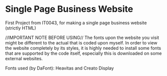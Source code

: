 # Single Page Business Website
First Project from IT0043, for making a single page business website (strictly HTML)

//IMPORTANT NOTE BEFORE USING//
The fonts upon the website you visit might be different to the actual that is coded upon myself. In order to view the website completely by its styles, it is highly needed to install some fonts that are supported by the code itself, especially this is downloaded on some external websites. 

Fonts used (by DaFont): Heavitas and Creato Display
